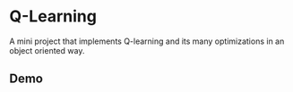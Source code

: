 # Q-Learning
A mini project that implements Q-learning and its many optimizations in an object oriented way.

## Demo

